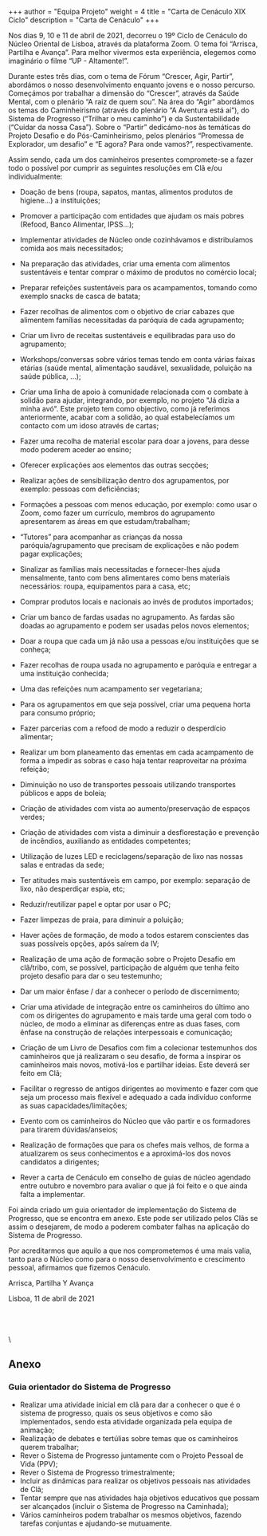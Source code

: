 +++
author = "Equipa Projeto"
weight = 4
title = "Carta de Cenáculo XIX Ciclo"
description = "Carta de Cenáculo"
+++

Nos dias 9, 10 e 11 de abril de 2021, decorreu o 19º Ciclo de Cenáculo do Núcleo Oriental de Lisboa, através da plataforma Zoom. O tema foi “Arrisca, Partilha e Avança”. Para melhor vivermos esta experiência, elegemos como imaginário o filme “UP - Altamente!”.

Durante estes três dias, com o tema de Fórum “Crescer, Agir, Partir”, abordámos o nosso desenvolvimento enquanto jovens e o nosso percurso. Começámos por trabalhar a dimensão do “Crescer”, através da Saúde Mental, com o plenário “A raiz de quem sou”. Na área do “Agir” abordámos os temas do Caminheirismo (através do plenário “A Aventura está aí”), do Sistema de Progresso (“Trilhar o meu caminho”) e da Sustentabilidade (“Cuidar da nossa Casa”). Sobre o “Partir” dedicámo-nos às temáticas do Projeto Desafio e do Pós-Caminheirismo, pelos plenários “Promessa de Explorador, um desafio” e “E agora? Para onde vamos?”, respectivamente.

Assim sendo, cada um dos caminheiros presentes compromete-se a fazer todo o possível por cumprir as seguintes resoluções em Clã e/ou individualmente:

 - Doação de bens (roupa, sapatos, mantas, alimentos produtos de higiene...) a instituições;

 - Promover a participação com entidades que ajudam os mais pobres (Refood, Banco Alimentar, IPSS...);

 - Implementar atividades de Núcleo onde cozinhávamos e distribuíamos comida aos mais necessitados;

 - Na preparação das atividades, criar uma ementa com alimentos sustentáveis e tentar comprar o máximo de produtos no comércio local;

 - Preparar refeições sustentáveis para os acampamentos, tomando como exemplo snacks de casca de batata;

 - Fazer recolhas de alimentos com o objetivo de criar cabazes que alimentem famílias necessitadas da paróquia de cada agrupamento;

 - Criar um livro de receitas sustentáveis e equilibradas para uso do agrupamento;

 - Workshops/conversas sobre vários temas tendo em conta várias faixas etárias (saúde mental, alimentação saudável, sexualidade, poluição na saúde pública, ...);

 - Criar uma linha de apoio à comunidade relacionada com o combate à solidão para ajudar, integrando, por exemplo, no projeto "Já dizia a minha avó". Este projeto tem como objectivo, como já referimos anteriormente, acabar com a solidão, ao qual estabelecíamos um contacto com um idoso através de cartas;

 - Fazer uma recolha de material escolar para doar a jovens, para desse modo poderem aceder ao ensino;

 - Oferecer explicações aos elementos das outras secções;

 - Realizar ações de sensibilização dentro dos agrupamentos, por exemplo: pessoas com deficiências;

 - Formações a pessoas com menos educação, por exemplo: como usar o Zoom, como fazer um currículo, membros do agrupamento apresentarem as áreas em que estudam/trabalham;

 - “Tutores” para acompanhar as crianças da nossa paróquia/agrupamento que precisam de explicações e não podem pagar explicações;

 - Sinalizar as famílias mais necessitadas e fornecer-lhes ajuda mensalmente, tanto com bens alimentares como bens materiais necessários: roupa, equipamentos para a casa, etc;

 - Comprar produtos locais e nacionais ao invés de produtos importados;

 - Criar um banco de fardas usadas no agrupamento. As fardas são doadas ao agrupamento e podem ser usadas pelos novos elementos;

 - Doar a roupa que cada um já não usa a pessoas e/ou instituições que se conheça;

 - Fazer recolhas de roupa usada no agrupamento e paróquia e entregar a uma instituição conhecida;

 - Uma das refeições num acampamento ser vegetariana;

 - Para os agrupamentos em que seja possível, criar uma pequena horta para consumo próprio;

 - Fazer parcerias com a refood de modo a reduzir o desperdício alimentar;

 - Realizar um bom planeamento das ementas em cada acampamento de forma a impedir as sobras e caso haja tentar reaproveitar na próxima refeição;

 - Diminuição no uso de transportes pessoais utilizando transportes públicos e apps de boleia;

 - Criação de atividades com vista ao aumento/preservação de espaços verdes;

 - Criação de atividades com vista a diminuir a desflorestação e prevenção de incêndios, auxiliando as entidades competentes;

 - Utilização de luzes LED e reciclagens/separação de lixo nas nossas salas e entradas da sede;

 - Ter atitudes mais sustentáveis em campo, por exemplo: separação de lixo, não desperdiçar espia, etc;

 - Reduzir/reutilizar papel e optar por usar o PC;

 - Fazer limpezas de praia, para diminuir a poluição;

 - Haver ações de formação, de modo a todos estarem conscientes das suas possíveis opções, após saírem da IV;

 - Realização de uma ação de formação sobre o Projeto Desafio em clã/tribo, com, se possível, participação de alguém que tenha feito projeto desafio para dar o seu testemunho;

 - Dar um maior ênfase / dar a conhecer o período de discernimento;

 - Criar uma atividade de integração entre os caminheiros do último ano com os dirigentes do agrupamento e mais tarde uma geral com todo o núcleo, de modo a eliminar as diferenças entre as duas fases, com ênfase na construção de relações interpessoais e comunicação;

 - Criação de um Livro de Desafios com fim a colecionar testemunhos dos caminheiros que já realizaram o seu desafio, de forma a inspirar os caminheiros mais novos, motivá-los e partilhar ideias. Este deverá ser feito em Clã;

 - Facilitar o regresso de antigos dirigentes ao movimento e fazer com que seja um processo mais flexível e adequado a cada indivíduo conforme as suas capacidades/limitações;

 - Evento com os caminheiros do Núcleo que vão partir e os formadores para tirarem dúvidas/anseios;

 - Realização de formações que para os chefes mais velhos, de forma a atualizarem os seus conhecimentos e a aproximá-los dos novos candidatos a dirigentes;

 - Rever a carta de Cenáculo em conselho de guias de núcleo agendado entre outubro e novembro para avaliar o que já foi feito e o que ainda falta a implementar.

Foi ainda criado um guia orientador de implementação do Sistema de Progresso, que se encontra em anexo. Este pode ser utilizado pelos Clãs se assim o desejarem, de modo a poderem combater falhas na aplicação do Sistema de Progresso.

Por acreditarmos que aquilo a que nos comprometemos é uma mais valia, tanto para o Núcleo como para o nosso desenvolvimento e crescimento pessoal, afirmamos que fizemos Cenáculo.
 
Arrisca, Partilha Y Avança

Lisboa, 11 de abril de 2021

\
\
\
\

## Anexo

### Guia orientador do Sistema de Progresso

 - Realizar uma atividade inicial em clã para dar a conhecer o que é o sistema de progresso, quais os seus objetivos e como são implementados, sendo esta atividade organizada pela equipa de animação; 
 - Realização de debates e tertúlias sobre temas que os caminheiros querem trabalhar;
 - Rever o Sistema de Progresso juntamente com o Projeto Pessoal de Vida (PPV);
 - Rever o Sistema de Progresso trimestralmente;
 - Incluir as dinâmicas para realizar os objetivos pessoais nas atividades de Clã;
 - Tentar sempre que nas atividades haja objetivos educativos que possam ser alcançados (incluir o Sistema de Progresso na Caminhada);
 - Vários caminheiros podem trabalhar os mesmos objetivos, fazendo tarefas conjuntas e ajudando-se mutuamente.
